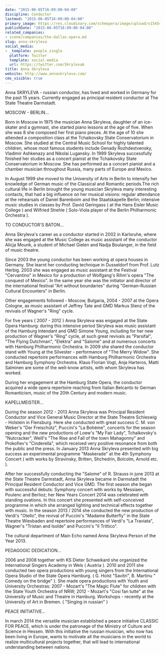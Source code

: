```yaml
---
date: "2015-06-05T16:09:00-04:00"
discipline: Conductor
lastmod: "2015-06-05T16:09:00-04:00"
primary_image: https://res.cloudinary.com/schmopera/image/upload/v1545409169/media/webhook-uploads/1433534874578/Anna.jpg.jpg
publishDate: "2015-06-05T16:09:00-04:00"
related_companies:
- scene/companies/the-dallas-opera.md
slug: anna-skryleva
social_media:
- _template: people_single
  platform: Twitter
  template: social-media
  url: https://twitter.com/SkrylevaA
title: Anna Skryleva
website: http://www.annaskryleva.com/
cms_visible: true
---
```


Anna SKRYLEVA - russian conductor, has lived and worked in Germany for the past 15 years. Currently engaged as principal resident conductor at The State Theatre Darmstadt.
 
MOSCOW - BERLIN...
 
Born in Moscow in 1975 the musician Anna Skryleva, daughter of an ice-skater and a gymnast, she started piano lessons at the age of five. When she was 8 she composed her first piano pieces. At the age of 10 she attended a composition class at the Tchaikovsky State Conservatorium in Moscow. She studied at the Central Music School for highly talented children, whose most famous students include Genady Rozhdestvensky, Vladimir Ashkenazy and Nikolai Lugansky. In 1999 Skryleva successfully finished her studies as a concert pianist at the Tchaikovsky State Conservatorium in Moscow. She has performed as a concert pianist and a chamber musician throughout Russia, many parts of Europe and Mexico.

In August 1999 she moved to the University of Arts in Berlin to intensify her knowledge of German music of the Classical and Romantic periods.The rich cultural life in Berlin brought the young musician Skryleva many interesting contacts, that had a big influence on her musical visions: regular attendance at the rehearsals of Daniel Barenboim and the Staatskapelle Berlin; intensive music studies in classes by Prof. David Geringass ( at the Hans Eisler Music College ) and Wilfried Strehle ( Solo-Viola player of the Berlin Philharmonic Orchestra ).
 
TO CONDUCTOR'S BATON...
 
Anna Skryleva's career as a conductor started in 2002 in Karlsruhe, where she was engaged at the Music College as music assistant of the conductor Alicja Mounk, a student of Michael Gielen and Nadja Boulanger, in the field of music theatre.
 
Since 2003 the young conductor has been working at opera houses in Germany. She learnt her conducting technique in Dusseldorf from Prof. Lutz Herbig. 2003 she was engaged as music assistant at the Festival "Cervantino" in Mexico for a production of Wolfgang's Rihm's opera "The conquest of Mexico". In the same year she was the initiator and director of the international festival "Art without boundaries" during "German-Russian Cultural Encounters" in Berlin.

Other engagements followed - Moscow, Bulgaria, 2004 - 2007 at the Opera Cologne, as music assistant of Jeffrey Tate and GMD Markus Stenz of the revivals of Wagner's "Ring" cycle. 
 
For five years ( 2007 - 2012 ) Anna Skryleva was engaged at the State Opera Hamburg: during this intensive period Skryleva was music assistant of the Hamburg Intendant and GMD Simone Young, including for her new production of Wagner's "Ring" cycle, at such great revivals as "Parsifal", "The Flying Dutchman", "Elektra" and "Salome" and at numerous concerts with Hamburg Philharmonic Orchestra. In 2009 she shared the conductor stand with Young at the Silvester - performance of "The Merry Widow". She conducted repertoire performances with Hamburg Philharmonic Orchestra and Hamburg Symphony Orchestra. Klaus Florian Vogt, Anja Harteros, Matti Salminen are some of the well-know artists, with whom Skryleva has worked.
 
During her engagement at the Hamburg State Opera, the conductor acquired a wide opera repertoire reaching from Italian Belcanto to German Romanticism, music of the 20th Century and modern music.
 
KAPELLMEISTER...
 
During the season 2012 - 2013 Anna Skryleva was Principal Resident Conductor and Vice General Music Director at the State Theatre Schleswig - Holstein in Flensburg. Here she conducted with great success C. M. von Weber's "Der Freischütz", Puccini's "La Bohéme", concerts for the season opening and the new productions of Loew's "My Fair Lady", Tchaikovsky's "Nutcracker", Weill's "The Rise and Fall of the town Mahagonny" and Prokofiev's "Cinderella", which received very positive resonance from both the public and the press.
In January 2013 Anna Skryleva presented with big success an experimental programme "Maskerade" at the 4th Symphony Concert ( with works by Stravinsky, Britten, Shchedrin, Bolcolm, Arnold etc. ).
 
After her successfully conducting the "Salome" of R. Strauss in june 2013 at the State Theatre Darmstadt, Anna Skryleva became in Darmstadt the Principal Resident Conductor and Vice GMD. The first season she began with successful debuts: Symphony concert with works by Messiaen, Poulenc and Berlioz; her New Years Concert 2014 was celebrated with standing ovations. In this concert she presented with self-conceived programme in which she arranged lighting and technical effects together with music. In the season 2013 / 2014 she conducted the new production of Verdi's "Otello", the revival of Puccini's "Madame Butterfly" in the State Theatre Wiesbaden and repertoire performances of Verdi's "La Traviata", Wagner's "Tristan and Isolde" and Puccini's "Il Trittico".
 
The cultural department of Main Echo named Anna Skryleva Person of the Year 2013.
 
PEDAGOGIC DEDICATION...
 
2006 and 2008 together with KS Dieter Schweikard she organized the International Singers Academy in Wels ( Austria ). 2010 and 2011 she conducted two opera productions with young singers from the International Opera Studio of the State Opera Hamburg. ( G. Holst "Savitri", B. Martinu " Comedy on the bridge" ). She made opera productions with Youth and University Orchestras: 2007 - Mozart's "The Magic Flute" for children with the State Youth Orchestra of NRW; 2012 - Mozart's "Cosi fan tutte" at the University of Music and Theatre in Hamburg. Workshops - recently at the University of Art in Bremen. ( "Singing in russian" )
 
PEACE INITIATIVE...
 
In march 2014 the versatile musician established a peace initiative CLASSIC FOR PEACE, which is under the patronage of the Ministry of Culture and Science in Hessen. With this initiative the russian musician, who now has been living in Europe, wants to motivate all the musicians in the world to realize multicultural projects together, that will lead to international understanding between nations.
